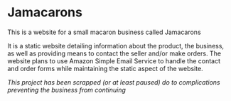 # Jamacarons
This is a website for a small macaron business called Jamacarons

It is a static website detailing information about the product, the business, as well as providing means to contact the seller and/or make orders. The website plans to use Amazon Simple Email Service to handle the contact and order forms while maintaining the static aspect of the website.

*This project has been scrapped (or at least paused) do to complications preventing the business from continuing*
